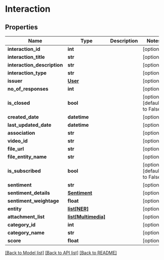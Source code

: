 # Interaction

## Properties
Name | Type | Description | Notes
------------ | ------------- | ------------- | -------------
**interaction_id** | **int** |  | [optional] 
**interaction_title** | **str** |  | [optional] 
**interaction_description** | **str** |  | [optional] 
**interaction_type** | **str** |  | [optional] 
**issuer** | [**User**](User.md) |  | [optional] 
**no_of_responses** | **int** |  | [optional] 
**is_closed** | **bool** |  | [optional] [default to False]
**created_date** | **datetime** |  | [optional] 
**last_updated_date** | **datetime** |  | [optional] 
**association** | **str** |  | [optional] 
**video_id** | **str** |  | [optional] 
**file_url** | **str** |  | [optional] 
**file_entity_name** | **str** |  | [optional] 
**is_subscribed** | **bool** |  | [optional] [default to False]
**sentiment** | **str** |  | [optional] 
**sentiment_details** | [**Sentiment**](Sentiment.md) |  | [optional] 
**sentiment_weightage** | **float** |  | [optional] 
**entity** | [**list[NER]**](NER.md) |  | [optional] 
**attachment_list** | [**list[Multimedia]**](Multimedia.md) |  | [optional] 
**category_id** | **int** |  | [optional] 
**category_name** | **str** |  | [optional] 
**score** | **float** |  | [optional] 

[[Back to Model list]](../README.md#documentation-for-models) [[Back to API list]](../README.md#documentation-for-api-endpoints) [[Back to README]](../README.md)


